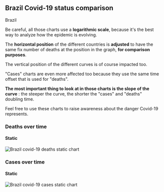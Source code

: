 ## Brazil Covid-19 status comparison 

Brazil



Be careful, all those charts use a **logarithmic scale**, because it's the best way to analyze how the epidemic is evolving.
 
The **horizontal position** of the different countries is **adjusted** to have the same fix number of deaths at the position in the graph, **for comparison purposes**.

The vertical position of the different curves is of course impacted too.

"Cases" charts are even more affected too because they use the same time offset that is used for "deaths".

**The most important thing to look at in those charts is the slope of the curve** : the steeper the curve, the shorter the "cases" and "deaths" doubling time.

Feel free to use these charts to raise awareness about the danger Covid-19 represents. 


 
### Deaths over time
 
#### Static
![Brazil covid-19 deaths static chart](https://raw.githubusercontent.com/madlag/coronavirus_study/master/notebooks/graphs/2020-03-21/countries/Brazil/2020-03-21_Brazil_deaths.png "Brazil covid-19 deaths static chart")   

 
### Cases over time
 
#### Static
![Brazil covid-19 cases static chart](https://raw.githubusercontent.com/madlag/coronavirus_study/master/notebooks/graphs/2020-03-21/countries/Brazil/2020-03-21_Brazil_cases.png "Brazil covid-19 cases static chart")   

